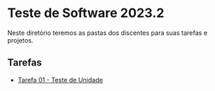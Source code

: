 # Teste de Software 2023.2

Neste diretório teremos as pastas dos discentes para suas tarefas e projetos.

## Tarefas

* [Tarefa 01 - Teste de Unidade](https://docs.google.com/document/d/1rw75DlJoi22tJj3KBOfvtz0A-fXT1Q-aRXVWnkcA620/edit?usp=sharing)
